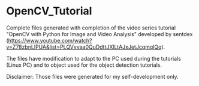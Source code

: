 # OpenCV_Tutorial
Complete files generated with completion of the video series tutorial "OpenCV with Python for Image and Video Analysis" developed by sentdex (https://www.youtube.com/watch?v=Z78zbnLlPUA&list=PLQVvvaa0QuDdttJXlLtAJxJetJcqmqlQq).

The files have modification to adapt to the PC used during the tutorials (Linux PC) and to object used for the object detection tutorials.

Disclaimer: Those files were generated for my self-development only.
